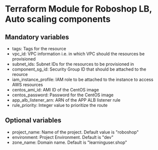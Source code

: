# Terraform Module for Roboshop LB, Auto scaling components

## Mandatory variables

- tags: Tags for the resource
- vpc_id: VPC information i.e. in which VPC should the resources be provisioned
- subnet_ids: Subnet IDs for the resources to be provisioned in
- component_sg_id: Security Group ID that should be attached to the reource
- iam_instance_profile: IAM role to be attached to the instance to access AWS resources
- centos_ami_id: AMI ID of the CentOS image
- centos_password: Password for the CentOS image
- app_alb_listener_arn: ARN of the APP ALB listener rule
- rule_priority: Integer value to prioritize the route

## Optional variables

- project_name: Name of the project. Default value is "roboshop"
- environment: Project Environment. Default is "dev"
- zone_name: Domain name. Default is "learninguser.shop"  
